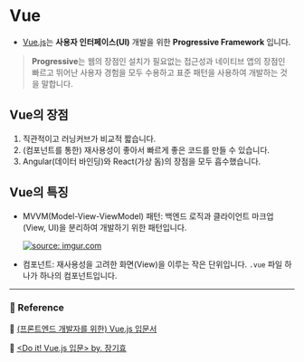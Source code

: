 # Vue

- [Vue.js](https://kr.vuejs.org/v2/guide/index.html)는 **사용자 인터페이스(UI)** 개발을 위한 **Progressive Framework** 입니다.

> **Progressive**는 웹의 장점인 설치가 필요없는 접근성과 네이티브 앱의 장점인 빠르고 뛰어난 사용자 경험을 모두 수용하고 표준 패턴을 사용하여 개발하는 것을 말합니다.

## Vue의 장점

1. 직관적이고 러닝커브가 비교적 짧습니다.
2. (컴포넌트를 통한) 재사용성이 좋아서 빠르게 좋은 코드를 만들 수 있습니다.
3. Angular(데이터 바인딩)와 React(가상 돔)의 장점을 모두 흡수했습니다.

## Vue의 특징

  * MVVM(Model-View-ViewModel) 패턴: 백엔드 로직과 클라이언트 마크업(View, UI)을 분리하여 개발하기 위한 패턴입니다.

    <a href="https://imgur.com/sAIH1oj"><img src="https://i.imgur.com/sAIH1oj.png" title="source: imgur.com" /></a>

  * 컴포넌트: 재사용성을 고려한 화면(View)을 이루는 작은 단위입니다. `.vue` 파일 하나가 하나의 컴포넌트입니다.

***

### 🔗 Reference

🔗 [(프론트엔드 개발자를 위한) Vue.js 입문서](https://joshua1988.github.io/web-development/vuejs/vuejs-tutorial-for-beginner/)

🔗 [<Do it! Vue.js 입문> by. 장기효](http://www.yes24.com/Product/goods/58206961?scode=032&OzSrank=1)
